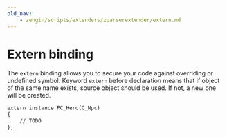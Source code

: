 ```yaml
---
old_nav:
    - zengin/scripts/extenders/zparserextender/extern.md
---
```

# Extern binding
The `extern` binding allows you to secure your code against overriding or undefined symbol. Keyword `extern` before declaration means that if object of the same name exists, source object should be used. If not, a new one will be created.
```dae 
extern instance PC_Hero(C_Npc) 
{
    // TODO
};
```
